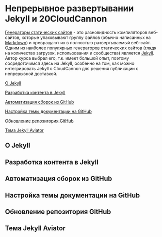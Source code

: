 # Непрерывное развертывании Jekyll и 20CloudCannon


[Генераторы статических сайтов](https://github.com/Starkovden/Documenting_APIs/blob/master/7.%20Publishing%20your%20API%20documentation/7.10.%20Static%20site%20generators.md) - это разновидность компиляторов веб-сайтов, которые упаковывают группу файлов (обычно написанных на [Markdown](https://github.com/Starkovden/Documenting_APIs/blob/master/7.%20Publishing%20your%20API%20documentation/7.5.%20More%20about%20Markdown.md)) и превращают их в полностью развертываемый веб-сайт. Одним из наиболее популярных генераторов статических сайтов (глядя на количество загрузок, использования и сообщества) является [Jekyll](https://jekyllrb.com/). Автор курса выбрал его, т.к. имеет большой опыт, поэтому сосредоточимся здесь на Jekyll, особенно на том, как можно интегрировать Jekyll с CloudCannon для решения публикации с непрерывной доставкой.

[О Jekyll](#about)

[Разработка контента в Jekyll](#develop)

[Автоматизация сборок из GitHub](#build)

[Настройка темы документации на GitHub](#setup)

[Обновление репозитория GitHub](#update)

[Тема Jekyll Aviator](#aviator)

<a name="about"></a>
## О Jekyll

<a name="develop"></a>
## Разработка контента в Jekyll

<a name="build"></a>
## Автоматизация сборок из GitHub

<a name="setup"></a>
## Настройка темы документации на GitHub

<a name="update"></a>
## Обновление репозитория GitHub

<a name="aviator"></a>
## Тема Jekyll Aviator
